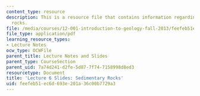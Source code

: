 ```yaml
---
content_type: resource
description: This is a resource file that contains information regarding sedimentary
  rocks.
file: /media/courses/12-001-introduction-to-geology-fall-2013/feefeb51ec6d693e201a36c00b7729a3_MIT12_001F13_Lecture6slides.pdf
file_type: application/pdf
learning_resource_types:
- Lecture Notes
ocw_type: OCWFile
parent_title: Lecture Notes and Slides
parent_type: CourseSection
parent_uid: 7a74d241-d2fe-5d87-7f74-7158998d8ed3
resourcetype: Document
title: 'Lecture 6 Slides: Sedimentary Rocks'
uid: feefeb51-ec6d-693e-201a-36c00b7729a3
---
```

